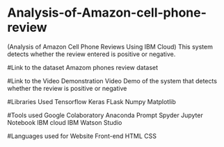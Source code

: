# Analysis-of-Amazon-cell-phone-review

(Analysis of Amazon Cell Phone Reviews Using IBM Cloud) This system detects whether the review entered is positive or negative.

#Link to the dataset
Amazom phones review dataset

#Link to the Video Demonstration
Video Demo of the system that detects whether the review is positive or negative


#Libraries Used
Tensorflow
Keras
FLask
Numpy
Matplotlib

#Tools used
Google Colaboratory
Anaconda Prompt
Spyder
Jupyter Notebook
IBM cloud
IBM Watson Studio

#Languages used for Website Front-end
HTML
CSS
